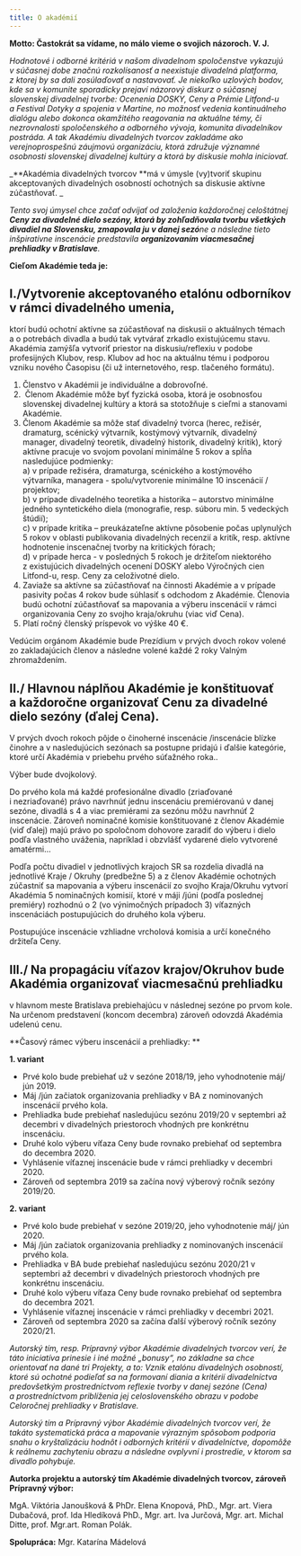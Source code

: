 ```yaml
---
title: O akadémií
---
```

**Motto: Častokrát sa vídame, no málo vieme o svojich názoroch. V. J.**

_Hodnotové i odborné kritériá v našom divadelnom spoločenstve vykazujú v súčasnej dobe značnú rozkolísanosť a neexistuje divadelná platforma, z ktorej by sa dali zosúlaďovať a nastavovať. Je niekoľko uzlových bodov, kde sa v komunite sporadicky prejaví názorový diskurz o súčasnej slovenskej divadelnej tvorbe: Ocenenia DOSKY, Ceny a Prémie Litfond-u a Festival Dotyky a spojenia v Martine, no možnosť vedenia kontinuálneho dialógu alebo dokonca okamžitého reagovania na aktuálne témy, či nezrovnalosti spoločenského a odborného vývoja, komunita divadelníkov postráda. A tak Akadémiu divadelných tvorcov zakladáme ako verejnoprospešnú záujmovú organizáciu, ktorá združuje významné osobnosti slovenskej divadelnej kultúry a ktorá by diskusie mohla iniciovať._

_**Akadémia divadelných tvorcov **má v úmysle (vy)tvoriť skupinu akceptovaných divadelných osobností ochotných sa diskusie aktívne zúčastňovať. _

_Tento svoj úmysel chce začať odvíjať od založenia každoročnej celoštátnej **Ceny za divadelné dielo sezóny, ktorá by zohľadňovala tvorbu všetkých divadiel na Slovensku, zmapovala ju v danej sezó**ne a následne tieto inšpiratívne inscenácie predstavila **organizovaním viacmesačnej prehliadky v Bratislave**._

**Cieľom Akadémie teda je:**

## I./Vytvorenie akceptovaného etalónu odborníkov v  rámci divadelného umenia,

 ktorí budú ochotní aktívne sa zúčastňovať na diskusii o aktuálnych témach a o potrebách divadla a budú tak vytvárať zrkadlo existujúcemu stavu. Akadémia zamýšľa vytvoriť priestor na diskusiu/reflexiu v podobe profesijných Klubov, resp. Klubov ad hoc na aktuálnu tému i podporou vzniku nového Časopisu (či už internetového, resp. tlačeného formátu).

1. Členstvo v Akadémii je individuálne a dobrovoľné.
2.  Členom Akadémie môže byť fyzická osoba, ktorá je osobnosťou slovenskej divadelnej kultúry a ktorá sa stotožňuje s cieľmi a stanovami Akadémie.
3. Členom Akadémie sa môže stať divadelný tvorca (herec, režisér, dramaturg, scénický výtvarník, kostýmový výtvarník, divadelný manager, divadelný teoretik, divadelný historik, divadelný kritik), ktorý aktívne pracuje vo svojom povolaní minimálne 5 rokov a spĺňa nasledujúce podmienky:\
   a) v prípade režiséra, dramaturga, scénického a kostýmového výtvarníka, managera - spolu/vytvorenie minimálne 10 inscenácií / projektov;\
   b) v prípade divadelného teoretika a historika – autorstvo minimálne jedného syntetického diela (monografie, resp. súboru min. 5 vedeckých štúdií);\
   c) v prípade kritika – preukázateľne aktívne pôsobenie počas uplynulých 5 rokov v oblasti publikovania divadelných recenzií a kritík, resp. aktívne hodnotenie inscenačnej tvorby na kritických fórach; \
   d) v prípade herca - v posledných 5 rokoch je držiteľom niektorého z existujúcich divadelných ocenení DOSKY alebo Výročných cien Litfond-u, resp. Ceny za celoživotné dielo.
4. Zaviaže sa aktívne sa zúčastňovať na činnosti Akadémie a v prípade pasivity počas 4 rokov bude súhlasiť s odchodom z Akadémie. Členovia budú ochotní zúčastňovať sa mapovania a výberu inscenácií v rámci organizovania Ceny zo svojho kraja/okruhu (viac viď Cena).
5. Platí ročný členský príspevok vo výške 40 €.

Vedúcim orgánom Akadémie bude Prezídium v prvých dvoch rokov volené zo zakladajúcich členov a následne volené každé 2 roky Valným zhromaždením.

## II./ 	Hlavnou náplňou Akadémie je konštituovať a každoročne organizovať Cenu za divadelné dielo sezóny (ďalej Cena).

V prvých dvoch rokoch pôjde o činoherné inscenácie /inscenácie blízke činohre a v nasledujúcich sezónach sa postupne pridajú i ďalšie kategórie, ktoré určí Akadémia v priebehu prvého súťažného roka..

Výber bude dvojkolový.

Do prvého kola má každé profesionálne divadlo (zriaďované i nezriaďované) právo navrhnúť jednu inscenáciu premiérovanú v danej sezóne, divadlá s 4 a viac premiérami za sezónu môžu navrhnúť 2 inscenácie. Zároveň nominačné komisie konštituované z členov Akadémie (viď ďalej) majú právo po spoločnom dohovore zaradiť do výberu i dielo podľa vlastného uváženia, napríklad i obzvlášť vydarené dielo vytvorené amatérmi...

Podľa počtu divadiel v jednotlivých krajoch SR sa rozdelia divadlá na jednotlivé Kraje / Okruhy (predbežne 5) a z členov Akadémie ochotných zúčastniť sa mapovania a výberu inscenácií zo svojho Kraja/Okruhu vytvorí Akadémia 5 nominačných komisií, ktoré v máji /júni (podľa poslednej premiéry) rozhodnú o 2 (vo výnimočných prípadoch 3) víťazných inscenáciách postupujúcich do druhého kola výberu. 

Postupujúce inscenácie vzhliadne vrcholová komisia a určí konečného držiteľa Ceny.

## III./ Na propagáciu víťazov krajov/Okruhov bude Akadémia organizovať viacmesačnú prehliadku

 v hlavnom meste Bratislava prebiehajúcu v následnej sezóne po prvom kole. Na určenom predstavení (koncom decembra) zároveň odovzdá Akadémia udelenú cenu.

**Časový rámec výberu inscenácií a prehliadky: **

**1. variant**

* Prvé kolo bude prebiehať už v sezóne 2018/19, jeho vyhodnotenie máj/ jún 2019.
* Máj /jún začiatok organizovania prehliadky v BA z nominovaných inscenácií prvého kola.
* Prehliadka bude prebiehať nasledujúcu sezónu 2019/20 v septembri až decembri v divadelných priestoroch vhodných pre konkrétnu inscenáciu.
* Druhé kolo výberu víťaza Ceny bude rovnako prebiehať od septembra do decembra 2020.
* Vyhlásenie víťaznej inscenácie bude v rámci prehliadky v decembri 2020.
* Zároveň od septembra 2019 sa začína nový výberový ročník sezóny 2019/20.

**2. variant**

* Prvé kolo bude prebiehať v sezóne 2019/20, jeho vyhodnotenie máj/ jún 2020.
* Máj /jún začiatok organizovania prehliadky z nominovaných inscenácií prvého kola.
* Prehliadka v BA bude prebiehať nasledujúcu sezónu 2020/21 v septembri až decembri  v divadelných priestoroch vhodných pre konkrétnu inscenáciu.
* Druhé kolo výberu víťaza Ceny bude rovnako prebiehať od septembra do decembra 2021.
* Vyhlásenie víťaznej inscenácie v rámci prehliadky v decembri  2021. 
* Zároveň od septembra 2020 sa začína ďalší výberový ročník sezóny 2020/21.

_Autorský tím, resp. Prípravný výbor Akadémie divadelných tvorcov verí, že táto iniciatíva prinesie i iné možné „bonusy“, no základne sa chce orientovať na dané tri Projekty, a to: Vznik etalónu divadelných osobností, ktoré sú ochotné podieľať sa na formovaní diania a kritérií divadelníctva predovšetkým prostredníctvom reflexie tvorby v danej sezóne (Cena) a prostredníctvom priblíženia jej celoslovenského obrazu v podobe Celoročnej prehliadky v Bratislave._

_Autorský tím a Prípravný výbor Akadémie divadelných tvorcov verí, že takáto systematická práca a mapovanie výrazným spôsobom podporia snahu o kryštalizáciu hodnôt i odborných kritérií v divadelníctve, dopomôže k reálnemu zachyteniu obrazu a následne ovplyvní i prostredie, v ktorom sa divadlo pohybuje._

**Autorka projektu a autorský tím Akadémie divadelných tvorcov, zároveň Prípravný výbor:**

MgA. Viktória Janoušková & PhDr. Elena Knopová, PhD., Mgr. art. Viera Dubačová, prof. Ida Hledíková PhD., Mgr. art. Iva Jurčová, Mgr. art. Michal Ditte, prof. Mgr.art. Roman Polák. 

**Spolupráca:** Mgr. Katarína Mádelová
